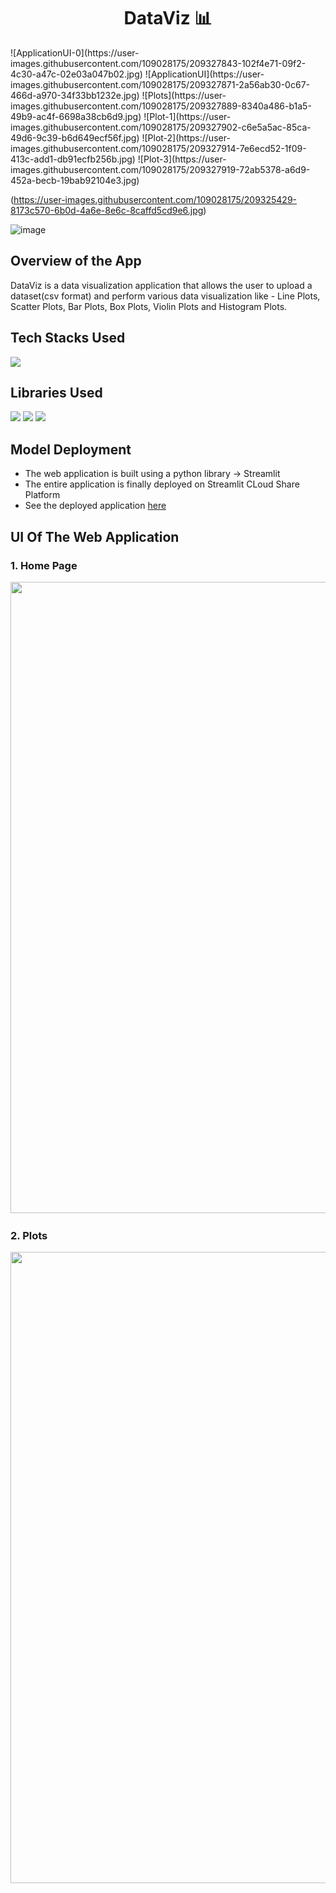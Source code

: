 <h1 align="center">
             DataViz 📊
</h1>
![ApplicationUI-0](https://user-images.githubusercontent.com/109028175/209327843-102f4e71-09f2-4c30-a47c-02e03a047b02.jpg)
![ApplicationUI](https://user-images.githubusercontent.com/109028175/209327871-2a56ab30-0c67-466d-a970-34f33bb1232e.jpg)
![Plots](https://user-images.githubusercontent.com/109028175/209327889-8340a486-b1a5-49b9-ac4f-6698a38cb6d9.jpg)
![Plot-1](https://user-images.githubusercontent.com/109028175/209327902-c6e5a5ac-85ca-49d6-9c39-b6d649ecf56f.jpg)
![Plot-2](https://user-images.githubusercontent.com/109028175/209327914-7e6ecd52-1f09-413c-add1-db91ecfb256b.jpg)
![Plot-3](https://user-images.githubusercontent.com/109028175/209327919-72ab5378-a6d9-452a-becb-19bab92104e3.jpg)








(https://user-images.githubusercontent.com/109028175/209325429-8173c570-6b0d-4a6e-8e6c-8caffd5cd9e6.jpg)

![image](https://user-images.githubusercontent.com/78029145/163700890-196af6cc-2824-421f-9be3-0c3556d403ae.png)

## Overview of the App
DataViz is a data visualization application that allows the user to upload a dataset(csv format) and perform various data visualization like - Line Plots, Scatter Plots, Bar Plots, Box Plots, Violin Plots and Histogram Plots.

## Tech Stacks Used
<img src="https://img.shields.io/badge/python%20-%2314354C.svg?&style=for-the-badge&logo=python&logoColor=white"/>

## Libraries Used

<img src="https://img.shields.io/badge/pandas%20-%2314354C.svg?&style=for-the-badge&logo=pandas&logoColor=white"/> <img src="https://img.shields.io/badge/plotly%20-%2314354C.svg?&style=for-the-badge&logo=plotly&logoColor=white"/> <img src="https://img.shields.io/badge/streamlit%20-%2314354C.svg?&style=for-the-badge&logo=streamlit&logoColor=white"/> 

## Model Deployment

- The web application is built using a python library -> Streamlit
- The entire application is finally deployed on Streamlit CLoud Share Platform
- See the deployed application [here](https://kozuki-oden-dataviz-app-o8biva.streamlit.app/)
## UI Of The Web Application

### 1. Home Page
<pre>
<img src="https://user-images.githubusercontent.com/109028175/209327843-102f4e71-09f2-4c30-a47c-02e03a047b02.jpg" width="1010"> <img src="https://user-images.githubusercontent.com/109028175/209327871-2a56ab30-0c67-466d-a970-34f33bb1232e.jpg" width="1010">
</pre>

### 2. Plots
<pre>
<img src="https://user-images.githubusercontent.com/109028175/209327889-8340a486-b1a5-49b9-ac4f-6698a38cb6d9.jpg" width="1010"> <img src="https://user-images.githubusercontent.com/109028175/209327902-c6e5a5ac-85ca-49d6-9c39-b6d649ecf56f.jpg" width="1010"> <img src="https://user-images.githubusercontent.com/109028175/209327914-7e6ecd52-1f09-413c-add1-db91ecfb256b.jpg" width="1010"> <img src="https://user-images.githubusercontent.com/109028175/209327919-72ab5378-a6d9-452a-becb-19bab92104e3.jpg" width="1010"> 
</pre>
